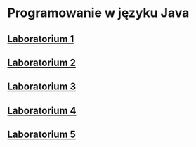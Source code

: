 # Programowanie w języku Java

## [Laboratorium 1](./Lab01/)

## [Laboratorium 2](./Lab02/)

## [Laboratorium 3](./Lab03/)

## [Laboratorium 4](./Lab04/)

## [Laboratorium 5](./Lab05/)